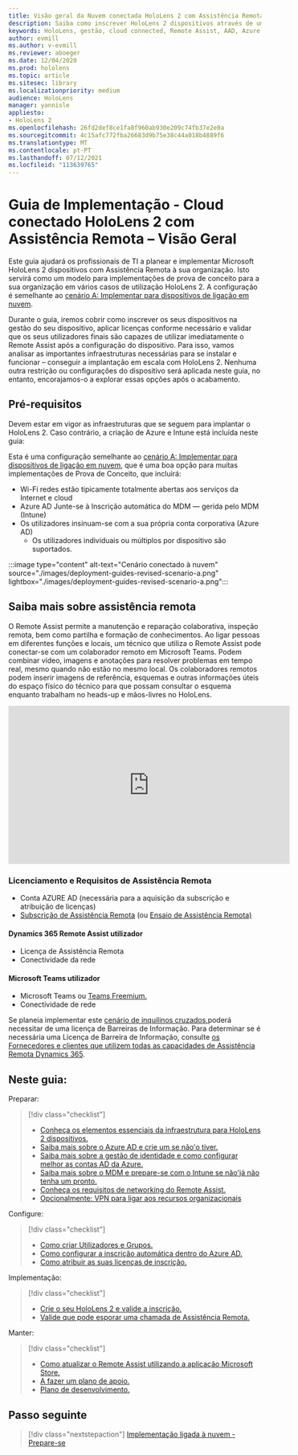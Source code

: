 ```yaml
---
title: Visão geral da Nuvem conectada HoloLens 2 com Assistência Remota
description: Saiba como inscrever HoloLens 2 dispositivos através de uma rede Cloud Connected utilizando o Dynamics 365 Remote Assist.
keywords: HoloLens, gestão, cloud connected, Remote Assist, AAD, Azure AD, MDM, Mobile Device Management
author: evmill
ms.author: v-evmill
ms.reviewer: aboeger
ms.date: 12/04/2020
ms.prod: hololens
ms.topic: article
ms.sitesec: library
ms.localizationpriority: medium
audience: HoloLens
manager: yannisle
appliesto:
- HoloLens 2
ms.openlocfilehash: 26fd2def8ce1fa8f960ab930e209c74fb37e2e0a
ms.sourcegitcommit: 4c15afc772fba26683d9b75e38c44a018b4889f6
ms.translationtype: MT
ms.contentlocale: pt-PT
ms.lasthandoff: 07/12/2021
ms.locfileid: "113639765"
---
```

# <a name="deployment-guide--cloud-connected-hololens-2-with-remote-assist--overview"></a>Guia de Implementação - Cloud conectado HoloLens 2 com Assistência Remota – Visão Geral

Este guia ajudará os profissionais de TI a planear e implementar Microsoft HoloLens 2 dispositivos com Assistência Remota à sua organização. Isto servirá como um modelo para implementações de prova de conceito para a sua organização em vários casos de utilização HoloLens 2. A configuração é semelhante ao [cenário A: Implementar para dispositivos de ligação em nuvem](common-scenarios.md#scenario-a). 

Durante o guia, iremos cobrir como inscrever os seus dispositivos na gestão do seu dispositivo, aplicar licenças conforme necessário e validar que os seus utilizadores finais são capazes de utilizar imediatamente o Remote Assist após a configuração do dispositivo. Para isso, vamos analisar as importantes infraestruturas necessárias para se instalar e funcionar – conseguir a implantação em escala com HoloLens 2. Nenhuma outra restrição ou configurações do dispositivo será aplicada neste guia, no entanto, encorajamos-o a explorar essas opções após o acabamento.

## <a name="prerequisites"></a>Pré-requisitos

Devem estar em vigor as infraestruturas que se seguem para implantar o HoloLens 2. Caso contrário, a criação de Azure e Intune está incluída neste guia:

Esta é uma configuração semelhante ao [cenário A: Implementar para dispositivos de ligação em nuvem](/hololens/common-scenarios#scenario-a), que é uma boa opção para muitas implementações de Prova de Conceito, que incluirá:

- Wi-Fi redes estão tipicamente totalmente abertas aos serviços da Internet e cloud
- Azure AD Junte-se à Inscrição automática do MDM — gerida pelo MDM (Intune)
- Os utilizadores insinuam-se com a sua própria conta corporativa (Azure AD)
    - Os utilizadores individuais ou múltiplos por dispositivo são suportados.

:::image type="content" alt-text="Cenário conectado à nuvem" source="./images/deployment-guides-revised-scenario-a.png" lightbox="./images/deployment-guides-revised-scenario-a.png":::


## <a name="learn-about-remote-assist"></a>Saiba mais sobre assistência remota

O Remote Assist permite a manutenção e reparação colaborativa, inspeção remota, bem como partilha e formação de conhecimentos. Ao ligar pessoas em diferentes funções e locais, um técnico que utiliza o Remote Assist pode conectar-se com um colaborador remoto em Microsoft Teams. Podem combinar vídeo, imagens e anotações para resolver problemas em tempo real, mesmo quando não estão no mesmo local. Os colaboradores remotos podem inserir imagens de referência, esquemas e outras informações úteis do espaço físico do técnico para que possam consultar o esquema enquanto trabalham no heads-up e mãos-livres no HoloLens.

<iframe width="560" height="315" src="https://www.youtube.com/embed/d3YT8j0yYl0" frameborder="0" allow="accelerometer; autoplay; clipboard-write; encrypted-media; gyroscope; picture-in-picture" allowfullscreen></iframe>

### <a name="remote-assist-licensing-and-requirements"></a>Licenciamento e Requisitos de Assistência Remota

- Conta AZURE AD (necessária para a aquisição da subscrição e atribuição de licenças)
- [Subscrição de Assistência Remota](/dynamics365/mixed-reality/remote-assist/buy-and-deploy-remote-assist) (ou [Ensaio de Assistência Remota)](/dynamics365/mixed-reality/remote-assist/try-remote-assist)
    
#### <a name="dynamics-365-remote-assist-user"></a>Dynamics 365 Remote Assist utilizador

- Licença de Assistência Remota
- Conectividade da rede

#### <a name="microsoft-teams-user"></a>Microsoft Teams utilizador

- Microsoft Teams ou [Teams Freemium.](https://products.office.com/microsoft-teams/free)
- Conectividade de rede

Se planeia implementar este [cenário de inquilinos cruzados,](/dynamics365/mixed-reality/remote-assist/cross-tenant-overview#scenario-2-leasing-services-to-other-tenants)poderá necessitar de uma licença de Barreiras de Informação. Para determinar se é necessária uma Licença de Barreira de Informação, consulte [os Fornecedores e clientes que utilizem todas as capacidades de Assistência Remota Dynamics 365](/dynamics365/mixed-reality/remote-assist/cross-tenant-licensing-implementation).

## <a name="in-this-guide-you-will"></a>Neste guia:

Preparar:

> [!div class="checklist"]
> - [Conheça os elementos essenciais da infraestrutura para HoloLens 2 dispositivos.](hololens2-cloud-connected-prepare.md#infrastructure-essentials)
> - [Saiba mais sobre o Azure AD e crie um se não&#39;o tiver.](hololens2-cloud-connected-prepare.md#azure-active-directory)
> - [Saiba mais sobre a gestão de identidade e como configurar melhor as contas AD da Azure.](hololens2-cloud-connected-prepare.md#identity-management)
> - [Saiba mais sobre o MDM e prepare-se com o Intune se não&#39;já não tenha um pronto.](hololens2-cloud-connected-prepare.md#mobile-device-management)
> - [Conheça os requisitos de networking do Remote Assist.](hololens2-cloud-connected-prepare.md#network)
> - [Opcionalmente: VPN para ligar aos recursos organizacionais](hololens2-cloud-connected-prepare.md#optional-connect-your-hololens-to-vpn)

Configure:

> [!div class="checklist"]
> - [Como criar Utilizadores e Grupos.](hololens2-cloud-connected-configure.md#azure-users-and-groups)
> - [Como configurar a inscrição automática dentro do Azure AD.](hololens2-cloud-connected-configure.md#auto-enrollment-on-hololens-2)
> - [Como atribuir as suas licenças de inscrição.](hololens2-cloud-connected-configure.md#application-licenses)

Implementação:

> [!div class="checklist"]
> - [Crie o seu HoloLens 2 e valide a inscrição.](hololens2-cloud-connected-deploy.md#enrollment-validation)
> - [Valide que pode esporar uma chamada de Assistência Remota.](hololens2-cloud-connected-deploy.md#remote-assist-call-validation)

Manter:

> [!div class="checklist"]
> - [Como atualizar o Remote Assist utilizando a aplicação Microsoft Store.](hololens2-cloud-connected-maintain.md#updates)
> - [A fazer um plano de apoio.](hololens2-cloud-connected-maintain.md#support-plan)
> - [Plano de desenvolvimento.](hololens2-cloud-connected-maintain.md#development-plan)

## <a name="next-step"></a>Passo seguinte

> [!div class="nextstepaction"]
> [Implementação ligada à nuvem - Prepare-se](hololens2-cloud-connected-prepare.md)


